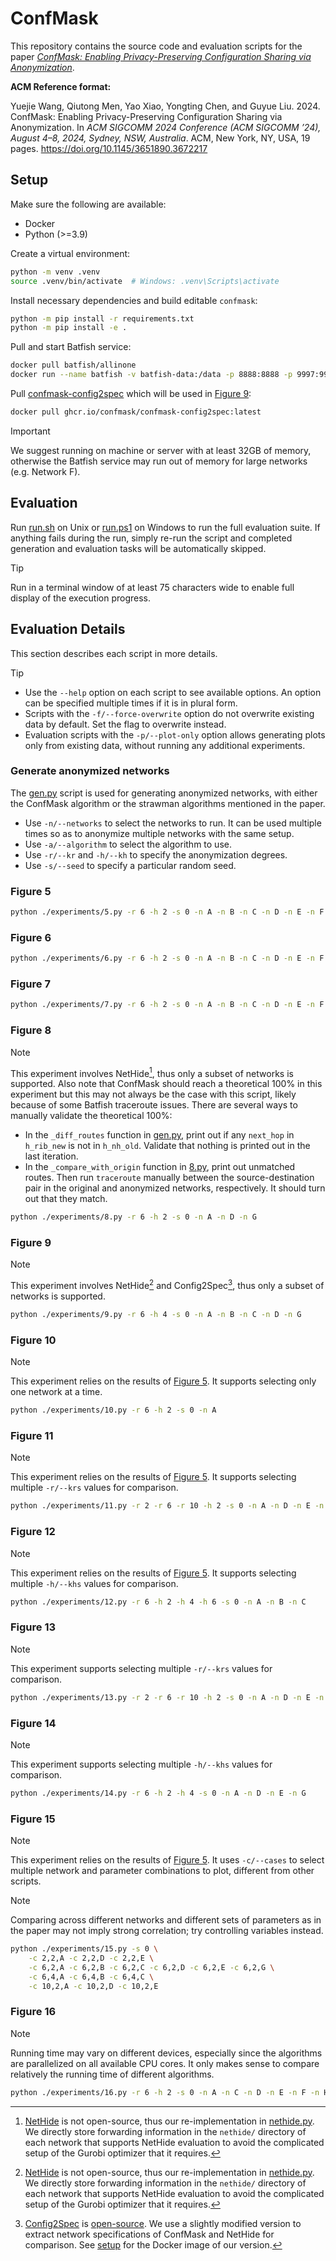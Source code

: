 # ConfMask

This repository contains the source code and evaluation scripts for the paper
[*ConfMask: Enabling Privacy-Preserving Configuration Sharing via Anonymization*](./paper.pdf).

**ACM Reference format:**

Yuejie Wang, Qiutong Men, Yao Xiao, Yongting Chen, and Guyue Liu. 2024. ConfMask:
Enabling Privacy-Preserving Configuration Sharing via Anonymization. In
*ACM SIGCOMM 2024 Conference (ACM SIGCOMM ’24), August 4–8, 2024, Sydney, NSW, Australia*.
ACM, New York, NY, USA, 19 pages. https://doi.org/10.1145/3651890.3672217

## Setup

Make sure the following are available:

- Docker
- Python (>=3.9)

Create a virtual environment:

```bash
python -m venv .venv
source .venv/bin/activate  # Windows: .venv\Scripts\activate
```

Install necessary dependencies and build editable `confmask`:

```bash
python -m pip install -r requirements.txt
python -m pip install -e .
```

Pull and start Batfish service:

```bash
docker pull batfish/allinone
docker run --name batfish -v batfish-data:/data -p 8888:8888 -p 9997:9997 -p 9996:9996 batfish/allinone
```

Pull [confmask-config2spec](https://github.com/orgs/confmask/packages/container/package/confmask-config2spec)
which will be used in [Figure 9](#figure-9):

```bash
docker pull ghcr.io/confmask/confmask-config2spec:latest
```

> [!IMPORTANT]
> We suggest running on machine or server with at least 32GB of memory, otherwise the
> Batfish service may run out of memory for large networks (e.g. Network F).

## Evaluation

Run [run.sh](./run.sh) on Unix or [run.ps1](./run.ps1) on Windows to run the full
evaluation suite. If anything fails during the run, simply re-run the script and
completed generation and evaluation tasks will be automatically skipped.

> [!TIP]
> Run in a terminal window of at least 75 characters wide to enable full display of the
> execution progress.

## Evaluation Details

This section describes each script in more details.

> [!TIP]
> - Use the `--help` option on each script to see available options. An option can be
>   specified multiple times if it is in plural form.
> - Scripts with the `-f/--force-overwrite` option do not overwrite existing data by
>   default. Set the flag to overwrite instead.
> - Evaluation scripts with the `-p/--plot-only` option allows generating plots only
>   from existing data, without running any additional experiments.

### Generate anonymized networks

The [gen.py](./experiments/gen.py) script is used for generating anonymized networks,
with either the ConfMask algorithm or the strawman algorithms mentioned in the paper.

- Use `-n/--networks` to select the networks to run. It can be used multiple times so
  as to anonymize multiple networks with the same setup.
- Use `-a/--algorithm` to select the algorithm to use.
- Use `-r/--kr` and `-h/--kh` to specify the anonymization degrees.
- Use `-s/--seed` to specify a particular random seed.

### Figure 5

```bash
python ./experiments/5.py -r 6 -h 2 -s 0 -n A -n B -n C -n D -n E -n F -n G -n H
```

### Figure 6

```bash
python ./experiments/6.py -r 6 -h 2 -s 0 -n A -n B -n C -n D -n E -n F -n G -n H
```

### Figure 7

```bash
python ./experiments/7.py -r 6 -h 2 -s 0 -n A -n B -n C -n D -n E -n F -n G -n H
```

### Figure 8

> [!NOTE]
> This experiment involves NetHide[^1], thus only a subset of networks is supported.
> Also note that ConfMask should reach a theoretical 100% in this experiment but this
> may not always be the case with this script, likely because of some Batfish traceroute
> issues. There are several ways to manually validate the theoretical 100%:
>
> - In the `_diff_routes` function in [gen.py](./gen.py), print out if any `next_hop` in
>   `h_rib_new` is not in `h_nh_old`. Validate that nothing is printed out in the last
>   iteration.
> - In the `_compare_with_origin` function in [8.py](./8.py), print out unmatched
>   routes. Then run `traceroute` manually between the source-destination pair in the
>   original and anonymized networks, respectively. It should turn out that they match.

```bash
python ./experiments/8.py -r 6 -h 2 -s 0 -n A -n D -n G
```

### Figure 9

> [!NOTE]
> This experiment involves NetHide[^1] and Config2Spec[^2], thus only a subset of
> networks is supported.

```bash
python ./experiments/9.py -r 6 -h 4 -s 0 -n A -n B -n C -n D -n G
```

### Figure 10

> [!NOTE]
> This experiment relies on the results of [Figure 5](#figure-5). It supports selecting
> only one network at a time.

```bash
python ./experiments/10.py -r 6 -h 2 -s 0 -n A
```

### Figure 11

> [!NOTE]
> This experiment relies on the results of [Figure 5](#figure-5). It supports selecting
> multiple `-r/--krs` values for comparison.

```bash
python ./experiments/11.py -r 2 -r 6 -r 10 -h 2 -s 0 -n A -n D -n E -n G
```

### Figure 12

> [!NOTE]
> This experiment relies on the results of [Figure 5](#figure-5). It supports selecting
> multiple `-h/--khs` values for comparison.

```bash
python ./experiments/12.py -r 6 -h 2 -h 4 -h 6 -s 0 -n A -n B -n C
```

### Figure 13

> [!NOTE]
> This experiment supports selecting multiple `-r/--krs` values for comparison.

```bash
python ./experiments/13.py -r 2 -r 6 -r 10 -h 2 -s 0 -n A -n D -n E -n G
```

### Figure 14

> [!NOTE]
> This experiment supports selecting multiple `-h/--khs` values for comparison.

```bash
python ./experiments/14.py -r 6 -h 2 -h 4 -s 0 -n A -n D -n E -n G
```

### Figure 15

> [!NOTE]
> This experiment relies on the results of [Figure 5](#figure-5). It uses `-c/--cases`
> to select multiple network and parameter combinations to plot, different from other
> scripts.

> [!NOTE]
> Comparing across different networks and different sets of parameters as in the paper
> may not imply strong correlation; try controlling variables instead.

```bash
python ./experiments/15.py -s 0 \
    -c 2,2,A -c 2,2,D -c 2,2,E \
    -c 6,2,A -c 6,2,B -c 6,2,C -c 6,2,D -c 6,2,E -c 6,2,G \
    -c 6,4,A -c 6,4,B -c 6,4,C \
    -c 10,2,A -c 10,2,D -c 10,2,E
```

### Figure 16

> [!NOTE]
> Running time may vary on different devices, especially since the algorithms are
> parallelized on all available CPU cores. It only makes sense to compare relatively
> the running time of different algorithms.

```bash
python ./experiments/16.py -r 6 -h 2 -s 0 -n A -n C -n D -n E -n F -n H
```

[^1]: [NetHide](https://www.usenix.org/conference/usenixsecurity18/presentation/meier)
is not open-source, thus our re-implementation in [nethide.py](./confmask/nethide.py).
We directly store forwarding information in the `nethide/` directory of each network
that supports NetHide evaluation to avoid the complicated setup of the Gurobi optimizer
that it requires.

[^2]: [Config2Spec](https://www.usenix.org/conference/nsdi20/presentation/birkner) is
[open-source](https://github.com/nsg-ethz/config2spec). We use a slightly modified
version to extract network specifications of ConfMask and NetHide for comparison. See
[setup](#setup) for the Docker image of our version.

